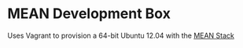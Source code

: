 # MEAN Development Box
Uses Vagrant to provision a 64-bit Ubuntu 12.04 with the [MEAN Stack](http://blog.mongodb.org/post/49262866911/the-mean-stack-mongodb-expressjs-angularjs-and)